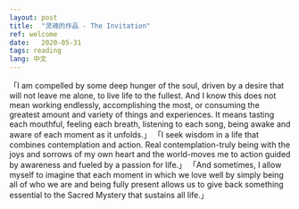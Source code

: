 ```yaml
---
layout: post
title:  "灵魂的作品 - The Invitation"
ref: welcome
date:   2020-05-31
tags: reading
lang: 中文
---
```


「I am compelled by some deep hunger of the soul, driven by a desire that will not leave me alone, to live life to the fullest. And I know this does not mean working endlessly, accomplishing the most, or consuming the greatest amount and variety of things and experiences. It means tasting each mouthful, feeling each breath, listening to each song, being awake and aware of each moment as it unfolds.」
「I seek wisdom in a life that combines contemplation and action. Real contemplation-truly being with the joys and sorrows of my own heart and the world-moves me to action guided by awareness and fueled by a passion for life.」
「And sometimes, I allow myself to imagine that each moment in which we love well by simply being all of who we are and being fully present allows us to give back something essential to the Sacred Mystery that sustains all life.」